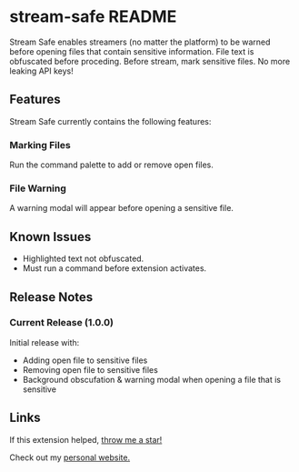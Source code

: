 # stream-safe README

Stream Safe enables streamers (no matter the platform) to be warned before opening files that contain sensitive information. File text is obfuscated before proceding. Before stream, mark sensitive files. No more leaking API keys!

## Features

Stream Safe currently contains the following features:

### Marking Files

Run the command palette to add or remove open files.

### File Warning
A warning modal will appear before opening a sensitive file.


## Known Issues

- Highlighted text not obfuscated. 
- Must run a command before extension activates.


## Release Notes

### Current Release (1.0.0)

Initial release with:
- Adding open file to sensitive files
- Removing open file to sensitive files
- Background obscufation & warning modal when opening a file that is sensitive

## Links
If this extension helped, [throw me a star!](https://github.com/Ricerob/stream-safe)

Check out my [personal website.](https://www.rehbu.me/)